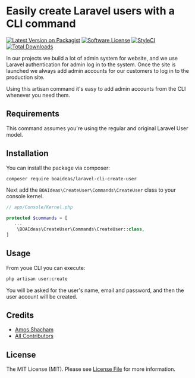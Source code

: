 # Easily create Laravel users with a CLI command
[![Latest Version on Packagist](https://img.shields.io/packagist/v/boaideas/laravel-cli-create-user.svg?style=flat-square)](https://packagist.org/packages/boaideas/laravel-cli-create-user)
[![Software License](https://img.shields.io/badge/license-MIT-brightgreen.svg?style=flat-square)](LICENSE.md)
[![StyleCI](https://styleci.io/repos/100930843/shield?branch=master)](https://styleci.io/repos/100930843)
[![Total Downloads](https://img.shields.io/packagist/dt/boaideas/laravel-cli-create-user.svg?style=flat-square)](https://packagist.org/packages/boaideas/laravel-cli-create-user)

In our projects we build a lot of admin system for website, and we use Laravel authentication for admin log in to the system. Once the site is launched we always add admin accounts for our customers to log in to the production site.

Using this artisan command it's easy to add admin accounts from the CLI whenever you need them.

## Requirements

This command assumes you're using the regular and original Laravel User model.

## Installation

You can install the package via composer:

```bash
composer require boaideas/laravel-cli-create-user
```

Next add the `BOAIdeas\CreateUser\Commands\CreateUser` class to your console kernel.

```php
// app/Console/Kernel.php

protected $commands = [
   ...
    \BOAIdeas\CreateUser\Commands\CreateUser::class,
]
```

## Usage

From youe CLI you can execute:

```bash
php artisan user:create
```

You will be asked for the user's name, email and password, and then the user account will be created.

## Credits

- [Amos Shacham](https://github.com/amosmos)
- [All Contributors](../../contributors)

## License

The MIT License (MIT). Please see [License File](LICENSE.md) for more information.

